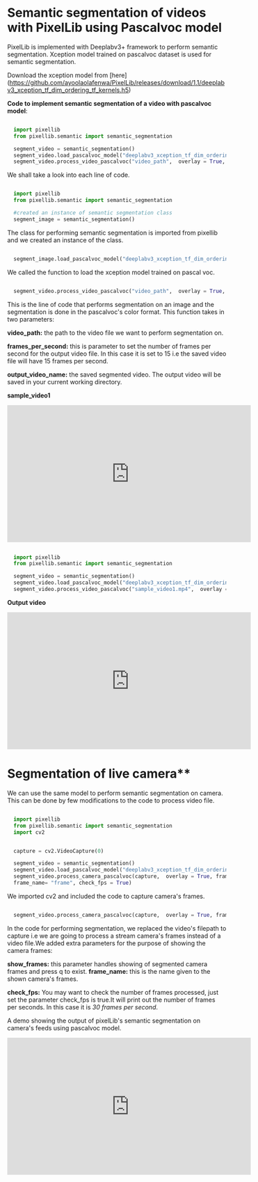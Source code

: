 # Semantic segmentation of videos with PixelLib using Pascalvoc model

PixelLib is implemented with Deeplabv3+ framework to perform semantic segmentation. Xception model trained on pascalvoc dataset is used for semantic segmentation.

Download the xception model from [here] (https://github.com/ayoolaolafenwa/PixelLib/releases/download/1.1/deeplabv3_xception_tf_dim_ordering_tf_kernels.h5)

**Code to implement semantic segmentation of a video with pascalvoc model**:

```python

  import pixellib
  from pixellib.semantic import semantic_segmentation

  segment_video = semantic_segmentation()
  segment_video.load_pascalvoc_model("deeplabv3_xception_tf_dim_ordering_tf_kernels.h5")
  segment_video.process_video_pascalvoc("video_path",  overlay = True, frames_per_second= 15, output_video_name="path_to_output_video")
```
We shall take a look into each line of code.


```python

  import pixellib
  from pixellib.semantic import semantic_segmentation

  #created an instance of semantic segmentation class
  segment_image = semantic_segmentation()
```
The class for performing semantic segmentation is imported from pixellib and we created an instance of the class.

```python

  segment_image.load_pascalvoc_model("deeplabv3_xception_tf_dim_ordering_tf_kernels.h5") 
```
We called the function to load the xception model trained on pascal voc. 

```python

  segment_video.process_video_pascalvoc("video_path",  overlay = True, frames_per_second= 15, output_video_name="path_to_output_video")
```
This is the line of code that performs segmentation on an image and the segmentation is done in the pascalvoc's color format. This function takes in two parameters:

**video_path:** the path to the video file we want to perform segmentation on.

**frames_per_second:** this is parameter to set the number of frames per second for the output video file. In this case it is set to 15 i.e the saved video file will have 15 frames per second.

**output_video_name:** the saved segmented video. The output video will be saved in your current working directory.

**sample_video1**  

<iframe width="560" height="315"
src="https://www.youtube.com/embed/8fkthbwqmB0" 
frameborder="0" 
allow="accelerometer; autoplay; encrypted-media; gyroscope; picture-in-picture" 
allowfullscreen></iframe>


```python

  import pixellib
  from pixellib.semantic import semantic_segmentation

  segment_video = semantic_segmentation()
  segment_video.load_pascalvoc_model("deeplabv3_xception_tf_dim_ordering_tf_kernels.h5")
  segment_video.process_video_pascalvoc("sample_video1.mp4",  overlay = True, frames_per_second= 15, output_video_name="output_video.mp4")
```  

**Output video**

<iframe width="560" height="315"
src="https://www.youtube.com/embed/l9WMqT2znJE" 
frameborder="0" 
allow="accelerometer; autoplay; encrypted-media; gyroscope; picture-in-picture" 
allowfullscreen></iframe>



# Segmentation of live camera**


We can use the same model to perform semantic segmentation on camera. This can be done by few modifications to the code to process video file.

``` python

  import pixellib
  from pixellib.semantic import semantic_segmentation
  import cv2


  capture = cv2.VideoCapture(0)

  segment_video = semantic_segmentation()
  segment_video.load_pascalvoc_model("deeplabv3_xception_tf_dim_ordering_tf_kernels.h5")
  segment_video.process_camera_pascalvoc(capture,  overlay = True, frames_per_second= 10, output_video_name="output_video.mp4", show_frames= True,
  frame_name= "frame", check_fps = True)
```

We imported cv2 and included the code to capture camera's frames.

```python

  segment_video.process_camera_pascalvoc(capture,  overlay = True, frames_per_second= 15, output_video_name="output_video.mp4", show_frames= True,frame_name= "video_display", check_fps = True)  
```

In the code for performing segmentation, we replaced the video's filepath to capture i.e we are going to process a stream camera's frames instead of a video file.We added extra parameters for the purpose of showing the camera frames:

**show_frames:** this parameter handles showing of segmented camera frames and press q to exist.
**frame_name:** this is the name given to the shown camera's frames.

**check_fps:** You may want to check the number of frames processed, just set the parameter check_fps is true.It will print out the number of frames per seconds. In this case it is *30 frames per second*.



A demo showing the output of pixelLib's semantic segmentation on camera's feeds using pascalvoc model.

<iframe width="560" height="315"
src="https://www.youtube.com/embed/8oSRYf9Ow2E" 
frameborder="0" 
allow="accelerometer; autoplay; encrypted-media; gyroscope; picture-in-picture" 
allowfullscreen></iframe>